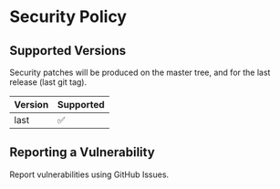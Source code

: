 # Security Policy

## Supported Versions

Security patches will be produced on the master tree, and for the last release (last git tag).

| Version | Supported          |
| ------- | ------------------ |
| last    | :white_check_mark: |

## Reporting a Vulnerability

Report vulnerabilities using GitHub Issues.
